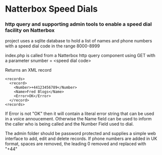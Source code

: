 # Natterbox Speed Dials
### http query and supporting admin tools to enable a speed dial facility on Natterbox
project uses a sqlite database to hold a list of names and phone numbers with a speed dial code in the range 8000-8999

index.php is called from a Natterbox http query component using GET with a parameter snumber = \<speed dial code\>

Returns an XML record

```
<records>
  <record>
    <Number>+44123456789</Number>
    <Name>Fred Blogs</Name>
    <Error>OK</Error>
  </record>
<records>
```

If Error is not "OK" then it will contain a literal error string that can be used in a voice annoucement. Otherwise the Name field can be used to inform the caller who is being called and the Number Field used to dial.

The admin folder should be password protected and supplies a simple web interface to add, edit and delete records. If phone numbers are added in UK format, spaces are removed, the leading 0 removed and replaced with "+44"


